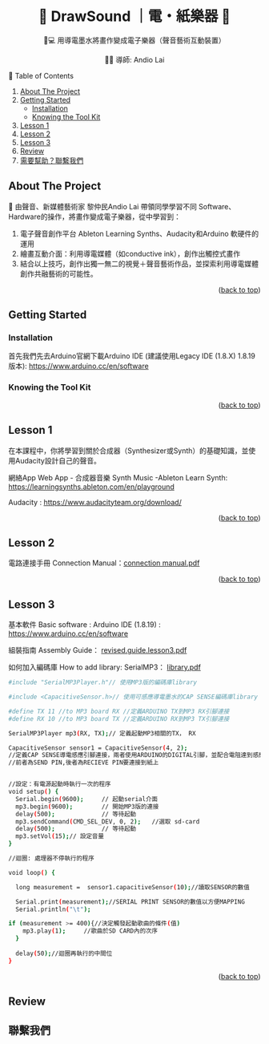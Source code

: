<a name="readme-top"></a>

<h1 align="center">🎵 DrawSound ｜電・紙樂器 🎵</h1>
<p align="center">🎨💻 用導電墨水將畫作變成電子樂器（聲音藝術互動裝置）</p>
<p align="center">👨‍🏫 導師: Andio Lai</p>



  <summary>📖 Table of Contents</summary>
  <ol>
    <li> 
      <a href="#about-the-project"> About The Project</a>
    </li>
    <li>
      <a href="#getting-started"> Getting Started</a>
      <ul>
        <li><a href="#installation">Installation</a></li>
        <li><a href="#knowing-the-tool-kit">Knowing the Tool Kit</a></li>
      </ul>
    </li>
    <li><a href="#lesson-1">Lesson 1</a></li>
    <li><a href="#lesson-2">Lesson 2</a></li>
    <li><a href="#lesson-3">Lesson 3</a></li>
    <li><a href="#review">Review</a></li>
    <li><a href="#聯繫我們">需要幫助？聯繫我們</a></li>
  </ol>


## About The Project
🧠
由聲音、新媒體藝術家 黎仲民Andio Lai 帶領同學學習不同 Software、Hardware的操作，將畫作變成電子樂器，從中學習到：
1. 電子聲音創作平台 Ableton Learning Synths、Audacity和Arduino 軟硬件的運用
2. 繪畫互動介面：利用導電媒體（如conductive ink），創作出觸控式畫作
3. 結合以上技巧，創作出獨一無二的視覺＋聲音藝術作品，並探索利用導電媒體創作共融藝術的可能性。

<p align="right">(<a href="#readme-top">back to top</a>)</p>

## Getting Started

### Installation
首先我們先去Arduino官網下載Arduino IDE (建議使用Legacy IDE (1.8.X) 1.8.19版本): https://www.arduino.cc/en/software 
### Knowing the Tool Kit
<p align="right">(<a href="#readme-top">back to top</a>)</p>

## Lesson 1
在本課程中，你將學習到關於合成器（Synthesizer或Synth）的基礎知識，並使用Audacity設計自己的聲音。

網絡App Web App - 合成器音樂 Synth Music -Ableton Learn Synth: https://learningsynths.ableton.com/en/playground

Audacity : https://www.audacityteam.org/download/


<p align="right">(<a href="#readme-top">back to top</a>)</p>

## Lesson 2

電路連接手冊 Connection Manual：[connection manual.pdf](https://github.com/nixhehehe/testing1/files/10908029/connection.manual.pdf)
<p align="right">(<a href="#readme-top">back to top</a>)</p>

## Lesson 3
基本軟件 Basic software : 
Arduino IDE (1.8.19) : https://www.arduino.cc/en/software

組裝指南 Assembly Guide：
[revised.guide.lesson3.pdf](https://github.com/nixhehehe/testing1/files/10908037/revised.guide.lesson3.pdf)


如何加入編碼庫 How to add library: SerialMP3：
[library.pdf](https://github.com/nixhehehe/testing1/files/10908040/library.pdf)

```sh
#include "SerialMP3Player.h"// 使用MP3版的編碼庫library

#include <CapacitiveSensor.h>// 使用可感應導電墨水的CAP SENSE編碼庫library

#define TX 11 //to MP3 board RX //定義ARDUINO TX到MP3 RX引腳連接
#define RX 10 //to MP3 board TX //定義ARDUINO RX到MP3 TX引腳連接

SerialMP3Player mp3(RX, TX);// 定義起動MP3相關的TX， RX

CapacitiveSensor sensor1 = CapacitiveSensor(4, 2); 
//定義CAP SENSE導電感應引腳連接，兩者使用ARDUINO的DIGITAL引腳，並配合電阻達到感應運作 
//前者為SEND PIN,後者為RECIEVE PIN要連接到紙上


//設定：有電源起動時執行一次的程序
void setup() {
  Serial.begin(9600);     // 起動serial介面
  mp3.begin(9600);        // 開始MP3版的連接
  delay(500);             // 等待起動
  mp3.sendCommand(CMD_SEL_DEV, 0, 2);   //選取 sd-card
  delay(500);             // 等待起動
  mp3.setVol(15);// 設定音量
}

//迴圈: 處理器不停執行的程序

void loop() {

  long measurement =  sensor1.capacitiveSensor(10);//讀取SENSOR的數值

  Serial.print(measurement);//SERIAL PRINT SENSOR的數值以方便MAPPING
  Serial.println("\t");

if (measurement >= 400){//決定觸發起動歌曲的條件(值)
    mp3.play(1);     //歌曲於SD CARD內的次序
  }
  
  delay(50);//迴圈再執行的中間位
}
   ```

<p align="right">(<a href="#readme-top">back to top</a>)</p>

## Review

## 聯繫我們
